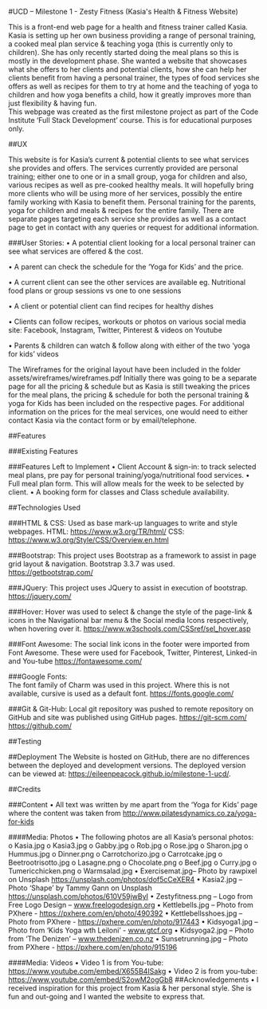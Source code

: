 #UCD – Milestone 1 - Zesty Fitness (Kasia's Health & Fitness Website)

This is a front-end web page for a health and fitness trainer called Kasia.  Kasia is setting up her own business providing a range of personal training, a cooked meal plan service & teaching yoga (this is currently only to children).  She has only recently started doing the meal plans so this is mostly in the development phase. 
She wanted a website that showcases what she offers to her clients and potential clients, how she can help her clients benefit from having a personal trainer, the types of food services she offers as well as recipes for them to try at home and the teaching of yoga to children and how  yoga benefits a child, how it greatly improves more than just flexibility & having fun.  
This webpage was created as the first milestone project as part of the Code Institute ‘Full Stack Development’ course.  This is for educational purposes only.

##UX

This website is for Kasia’s current & potential clients to see what services she provides and offers. The services currently provided are personal training; either one to one or in a small group, yoga for children and also, various recipes as well as pre-cooked healthy meals. 
It will hopefully bring more clients who will be using more of her services, possibly the entire family working with Kasia to benefit them.  Personal training for the parents, yoga for children and meals & recipes for the entire family. 
There are separate pages targeting each service she provides as well as a contact page to get in contact with any queries or request for additional information.  

###User Stories:
•	A potential client looking for a local personal trainer can see what services are offered & the cost.

•	A parent can check the schedule for the ‘Yoga for Kids’ and the price.  

•	A current client can see the other services are available eg. Nutritional food plans or group sessions vs one to one sessions

•	A client or potential client can find recipes for healthy dishes

•	Clients can follow recipes, workouts or photos on various social media site: Facebook, Instagram, Twitter, Pinterest & videos on Youtube

•	Parents & children can watch & follow along with either of the two ‘yoga for kids’ videos

The Wireframes for the original layout have been included in the folder assets/wireframes/wireframes.pdf
Initially there was going to be a separate page for all the pricing & schedule but as Kasia is still tweaking the prices for the meal plans, the pricing & schedule for both the personal training & yoga for Kids has been included on the respective pages.  For additional information on the prices for the meal services, one would need to either contact Kasia via the contact form or by email/telephone.  

##Features

###Existing Features

###Features Left to Implement
•	Client Account & sign-in: to track selected meal plans, pre pay for personal training/yoga/nutritional food services.
•	Full meal plan form.  This will allow meals for the week to be selected by client.
•	A booking form for classes and Class schedule availability.

##Technologies Used

###HTML & CSS: 
Used as base mark-up languages to write and style webpages. 
HTML: https://www.w3.org/TR/html/ 
CSS: https://www.w3.org/Style/CSS/Overview.en.html 

###Bootstrap: 
This project uses Bootstrap as a framework to assist in page grid layout & navigation.  Bootstrap 3.3.7 was used.
https://getbootstrap.com/

###JQuery: 
This project uses JQuery to assist in execution of bootstrap. 
https://jquery.com/

###Hover: 
Hover was used to select & change the style of the page-link & icons in the Navigational bar menu & the Social media Icons respectively, when hovering over it.
https://www.w3schools.com/CSSref/sel_hover.asp

###Font Awesome: 
The social link icons in the footer were imported from Font Awesome.  These were used for Facebook, Twitter, Pinterest, Linked-in and You-tube 
https://fontawesome.com/

###Google Fonts:  
The font family of Charm was used in this project.  Where this is not available, cursive is used as a default font.
https://fonts.google.com/

###Git & Git-Hub: 
Local git repository was pushed to remote repository on GitHub and site was published using GitHub pages. 
https://git-scm.com/ 
https://github.com/

##Testing

##Deployment
The Website is hosted on GitHub, there are no differences between the deployed and development versions.
The deployed version can be viewed at: https://eileenpeacock.github.io/milestone-1-ucd/.

##Credits

###Content
•	All text was written by me apart from the ‘Yoga for Kids’ page where the content was taken from http://www.pilatesdynamics.co.za/yoga-for-kids

####Media: Photos
•	The following photos are all Kasia’s personal photos: 
o	Kasia.jpg
o	Kasia3.jpg
o	Gabby.jpg
o	Rob.jpg
o	Rose.jpg
o	Sharon.jpg
o	Hummus.jpg
o	Dinner.png
o	Carrotchorizo.jpg
o	Carrotcake.jpg
o	Beetrootrisotto.jpg
o	Lasagne.png
o	Chocolate.png
o	Beef.jpg
o	Curry.jpg
o	Tumericchicken.png
o	Warmsalad.jpg
•	Exercisemat.jpg– Photo by rawpixel on Unsplash https://unsplash.com/photos/dof5cCeXER4
•	Kasia2.jpg – Photo ‘Shape’ by Tammy Gann on Unsplash https://unsplash.com/photos/610V59jwByI
•	Zestyfitness.png – Logo from Free Logo Design – www.freelogodesign.org
•	Kettlebells.jpg – Photo from PXhere - https://pxhere.com/en/photo/490392
•	Kettlebellsshoes.jpg – Photo from PXhere - https://pxhere.com/en/photo/917443
•	Kidsyoga1.jpg – Photo from ‘Kids Yoga wth Leiloni’ - www.gtcf.org
•	Kidsyoga2.jpg – Photo from ‘The Denizen’ – www.thedenizen.co.nz
•	Sunsetrunning.jpg – Photo from PXhere - https://pxhere.com/en/photo/915196

####Media: Videos
•	Video 1 is from You-tube: https://www.youtube.com/embed/X655B4ISakg
•	Video 2 is from you-tube: https://www.youtube.com/embed/S2owM2ogGb8
##Acknowledgements
•	I received inspiration for this project from Kasia & her personal style.  She is fun and out-going and I wanted the website to express that.  



